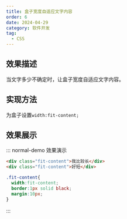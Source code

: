 ```yaml
---
title: 盒子宽度自适应文字内容
order: 6
date: 2024-04-29
category: 软件开发
tag:
  - CSS
---
```


## 效果描述

当文字多少不确定时，让盒子宽度自适应文字内容。

## 实现方法

为盒子设置`width:fit-content;`

## 效果展示

::: normal-demo 效果演示

```html
<div class="fit-content">我比较长</div>
<div class="fit-content">好短</div>
```

```css
.fit-content{
  width:fit-content;
  border:1px solid black;
  margin:10px;
}
```

:::